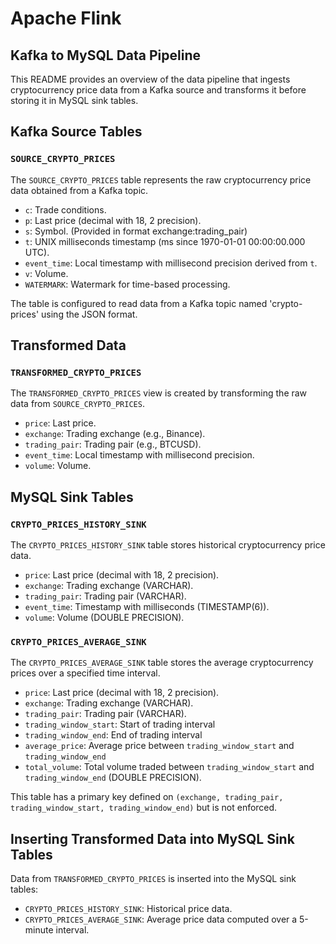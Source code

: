 # Apache Flink

## Kafka to MySQL Data Pipeline

This README provides an overview of the data pipeline that ingests cryptocurrency price data from a Kafka source and transforms it before storing it in MySQL sink tables.

## Kafka Source Tables

### `SOURCE_CRYPTO_PRICES`

The `SOURCE_CRYPTO_PRICES` table represents the raw cryptocurrency price data obtained from a Kafka topic.

- `c`: Trade conditions.
- `p`: Last price (decimal with 18, 2 precision).
- `s`: Symbol. (Provided in format exchange:trading_pair)
- `t`: UNIX milliseconds timestamp (ms since 1970-01-01 00:00:00.000 UTC).
- `event_time`: Local timestamp with millisecond precision derived from `t`.
- `v`: Volume.
- `WATERMARK`: Watermark for time-based processing.

The table is configured to read data from a Kafka topic named 'crypto-prices' using the JSON format.

## Transformed Data

### `TRANSFORMED_CRYPTO_PRICES`

The `TRANSFORMED_CRYPTO_PRICES` view is created by transforming the raw data from `SOURCE_CRYPTO_PRICES`.

- `price`: Last price.
- `exchange`: Trading exchange (e.g., Binance).
- `trading_pair`: Trading pair (e.g., BTCUSD).
- `event_time`: Local timestamp with millisecond precision.
- `volume`: Volume.

## MySQL Sink Tables

### `CRYPTO_PRICES_HISTORY_SINK`

The `CRYPTO_PRICES_HISTORY_SINK` table stores historical cryptocurrency price data.

- `price`: Last price (decimal with 18, 2 precision).
- `exchange`: Trading exchange (VARCHAR).
- `trading_pair`: Trading pair (VARCHAR).
- `event_time`: Timestamp with milliseconds (TIMESTAMP(6)).
- `volume`: Volume (DOUBLE PRECISION).

### `CRYPTO_PRICES_AVERAGE_SINK`

The `CRYPTO_PRICES_AVERAGE_SINK` table stores the average cryptocurrency prices over a specified time interval.

- `price`: Last price (decimal with 18, 2 precision).
- `exchange`: Trading exchange (VARCHAR).
- `trading_pair`: Trading pair (VARCHAR).
- `trading_window_start`: Start of trading interval
- `trading_window_end`: End of trading interval
- `average_price`: Average price between `trading_window_start` and `trading_window_end`
- `total_volume`: Total volume traded between `trading_window_start` and `trading_window_end` (DOUBLE PRECISION).


This table has a primary key defined on `(exchange, trading_pair, trading_window_start, trading_window_end)` but is not enforced.

## Inserting Transformed Data into MySQL Sink Tables

Data from `TRANSFORMED_CRYPTO_PRICES` is inserted into the MySQL sink tables:

- `CRYPTO_PRICES_HISTORY_SINK`: Historical price data.
- `CRYPTO_PRICES_AVERAGE_SINK`: Average price data computed over a 5-minute interval.
